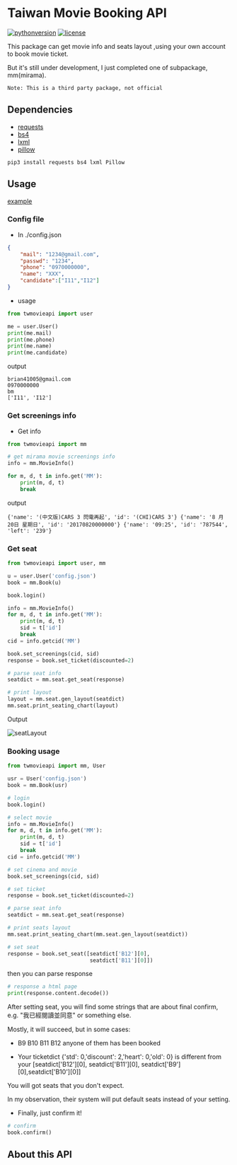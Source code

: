 # Taiwan Movie Booking API

[![pythonversion](https://img.shields.io/badge/python-3.4+-blue.svg)]()
[![license](https://img.shields.io/badge/license-BSD--3-blue.svg)]()

This package can get movie info and seats layout ,using your own account to book movie ticket.

But it's still under development, I just completed one of subpackage, mm(mirama).

`Note: This is a third party package, not official`


## Dependencies

* [requests](http://docs.python-requests.org/en/master/)
* [bs4](https://www.crummy.com/software/BeautifulSoup/bs4/doc/)
* [lxml](http://lxml.de/)
* [pillow](https://github.com/python-pillow/Pillow)

```
pip3 install requests bs4 lxml Pillow
```
## Usage

[example](example/example.ipynb)

### Config file
* In ./config.json

```json
{
    "mail": "1234@gmail.com",
    "passwd": "1234",
    "phone": "0970000000",
    "name": "XXX",
    "candidate":["I11","I12"]
}
```
* usage
```python
from twmovieapi import user

me = user.User()
print(me.mail)
print(me.phone)
print(me.name)
print(me.candidate)
```
output

```
brian41005@gmail.com
0970000000
bm
['I11', 'I12']
```
### Get screenings info
* Get info
```python
from twmovieapi import mm

# get mirama movie screenings info
info = mm.MovieInfo()

for m, d, t in info.get('MM'):
    print(m, d, t)
    break
```
output

```
{'name': '(中文版)CARS 3 閃電再起', 'id': '(CHI)CARS 3'} {'name': '8 月 20日 星期日', 'id': '20170820000000'} {'name': '09:25', 'id': '787544', 'left': '239'}
```

### Get seat
```python
from twmovieapi import user, mm

u = user.User('config.json')
book = mm.Book(u)

book.login()

info = mm.MovieInfo()
for m, d, t in info.get('MM'):
    print(m, d, t)
    sid = t['id']
    break
cid = info.getcid('MM')

book.set_screenings(cid, sid)
response = book.set_ticket(discounted=2)

# parse seat info
seatdict = mm.seat.get_seat(response)

# print layout
layout = mm.seat.gen_layout(seatdict)
mm.seat.print_seating_chart(layout)

```
Output

![seatLayout](img/seatLayout.PNG)

### Booking usage
```python
from twmovieapi import mm, User

usr = User('config.json')
book = mm.Book(usr)

# login
book.login()

# select movie
info = mm.MovieInfo()
for m, d, t in info.get('MM'):
    print(m, d, t)
    sid = t['id']
    break
cid = info.getcid('MM')

# set cinema and movie
book.set_screenings(cid, sid)

# set ticket
response = book.set_ticket(discounted=2)

# parse seat info
seatdict = mm.seat.get_seat(response)

# print seats layout
mm.seat.print_seating_chart(mm.seat.gen_layout(seatdict))

# set seat
response = book.set_seat([seatdict['B12'][0],
                          seatdict['B11'][0]])
```
then you can parse response
```python
# response a html page
print(response.content.decode())
```

After setting seat, you will find some strings that are about final confirm, 
e.g. "我已經閱讀並同意" or something else.

Mostly, it will succeed, but in some cases:

* B9 B10 B11 B12 anyone of them has been booked

* Your ticketdict {'std': 0,'discount': 2,'heart': 0,'old': 0} is different from your [seatdict['B12'][0], seatdict['B11'][0], seatdict['B9'][0],seatdict['B10'][0]]

You will got seats that you don't expect.

In my observation, their system will put default seats instead of your setting.

* Finally, just confirm it!

```python
# confirm
book.confirm()
```
## About this API